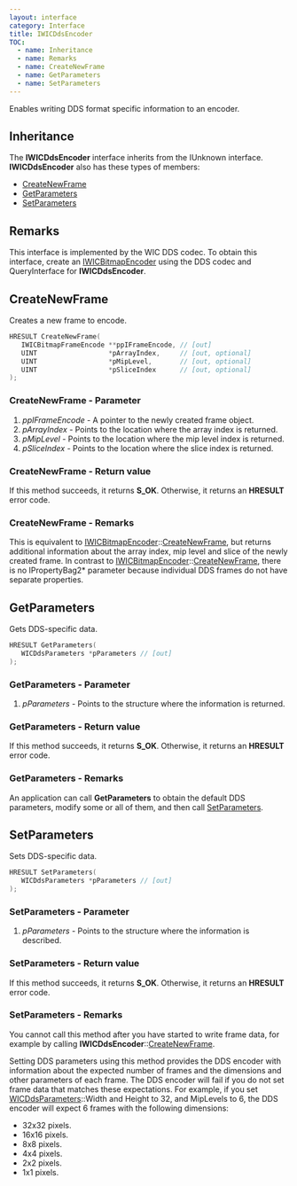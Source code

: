 ```yaml
---
layout: interface
category: Interface
title: IWICDdsEncoder
TOC:
  - name: Inheritance
  - name: Remarks
  - name: CreateNewFrame
  - name: GetParameters
  - name: SetParameters
---
```


Enables writing DDS format specific information to an encoder.

## Inheritance

The **IWICDdsEncoder** interface inherits from the IUnknown interface.
**IWICDdsEncoder** also has these types of members:

- [CreateNewFrame](#createnewframe)
- [GetParameters](#getparameters)
- [SetParameters](#setparameters)

## Remarks

This interface is implemented by the WIC DDS codec.
To obtain this interface, create an [IWICBitmapEncoder][wbe] using the DDS codec and QueryInterface for **IWICDdsEncoder**.

## CreateNewFrame

Creates a new frame to encode.

```cpp
HRESULT CreateNewFrame(
   IWICBitmapFrameEncode **ppIFrameEncode, // [out]
   UINT                  *pArrayIndex,     // [out, optional]
   UINT                  *pMipLevel,       // [out, optional]
   UINT                  *pSliceIndex      // [out, optional]
);
```

### CreateNewFrame - Parameter

1. _ppIFrameEncode_ - A pointer to the newly created frame object.
2. _pArrayIndex_ - Points to the location where the array index is returned.
3. _pMipLevel_ - Points to the location where the mip level index is returned.
4. _pSliceIndex_ - Points to the location where the slice index is returned.

### CreateNewFrame - Return value

If this method succeeds, it returns **S_OK**.
Otherwise, it returns an **HRESULT** error code.

### CreateNewFrame - Remarks

[wbe]: IWICBitmapEncoder
[wbe-cnf]: IWICBitmapEncoder#createnewframe

This is equivalent to [IWICBitmapEncoder][wbe]::[CreateNewFrame][wbe-cnf], but returns additional information about the array index, mip level and slice of the newly created frame. In contrast to [IWICBitmapEncoder][wbe]::[CreateNewFrame][wbe-cnf], there is no IPropertyBag2\* parameter because individual DDS frames do not have separate properties.

## GetParameters

Gets DDS-specific data.

```cpp
HRESULT GetParameters(
   WICDdsParameters *pParameters // [out]
);
```

### GetParameters - Parameter

1. _pParameters_ - Points to the structure where the information is returned.

### GetParameters - Return value

If this method succeeds, it returns **S_OK**.
Otherwise, it returns an **HRESULT** error code.

### GetParameters - Remarks

An application can call **GetParameters** to obtain the default DDS parameters, modify some or all of them, and then call [SetParameters](#setparameters).

## SetParameters

Sets DDS-specific data.

```cpp
HRESULT SetParameters(
   WICDdsParameters *pParameters // [out]
);
```

### SetParameters - Parameter

1. _pParameters_ - Points to the structure where the information is described.

### SetParameters - Return value

If this method succeeds, it returns **S_OK**.
Otherwise, it returns an **HRESULT** error code.

### SetParameters - Remarks

You cannot call this method after you have started to write frame data, for example by calling **IWICDdsEncoder**::[CreateNewFrame](#createnewframe).

[wdp]: WICDdsParameters

Setting DDS parameters using this method provides the DDS encoder with information about the expected number of frames and the dimensions and other parameters of each frame.
The DDS encoder will fail if you do not set frame data that matches these expectations.
For example, if you set [WICDdsParameters][wdp]::Width and Height to 32, and MipLevels to 6, the DDS encoder will expect 6 frames with the following dimensions:

- 32x32 pixels.
- 16x16 pixels.
- 8x8 pixels.
- 4x4 pixels.
- 2x2 pixels.
- 1x1 pixels.
